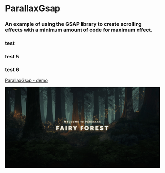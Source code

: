 ﻿# **ParallaxGsap**

### An example of using the **GSAP** library to create scrolling effects with a minimum amount of code for maximum effect.

### test
### test 5
### test 6


[ParallaxGsap - demo](https://krokholevviktor.github.io/ParallaxGsap/) 

![Текст описания](docs/img/parallaxPreview.jpg)
